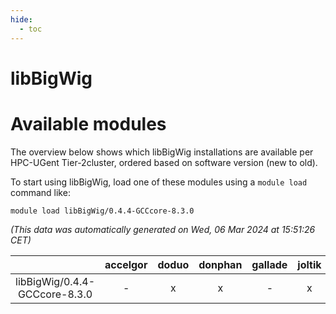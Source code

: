 ```yaml
---
hide:
  - toc
---
```


libBigWig
=========

# Available modules


The overview below shows which libBigWig installations are available per HPC-UGent Tier-2cluster, ordered based on software version (new to old).

To start using libBigWig, load one of these modules using a `module load` command like:

```shell
module load libBigWig/0.4.4-GCCcore-8.3.0
```

*(This data was automatically generated on Wed, 06 Mar 2024 at 15:51:26 CET)*  

| |accelgor|doduo|donphan|gallade|joltik|skitty|
| :---: | :---: | :---: | :---: | :---: | :---: | :---: |
|libBigWig/0.4.4-GCCcore-8.3.0|-|x|x|-|x|x|
